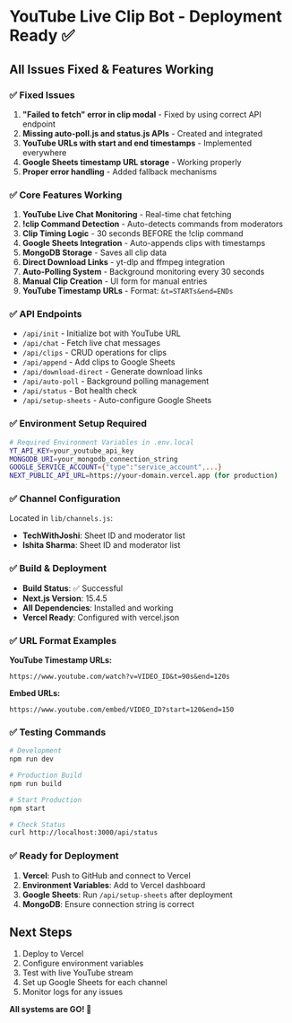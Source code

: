 # YouTube Live Clip Bot - Deployment Ready ✅

## All Issues Fixed & Features Working

### ✅ Fixed Issues
1. **"Failed to fetch" error in clip modal** - Fixed by using correct API endpoint
2. **Missing auto-poll.js and status.js APIs** - Created and integrated
3. **YouTube URLs with start and end timestamps** - Implemented everywhere
4. **Google Sheets timestamp URL storage** - Working properly
5. **Proper error handling** - Added fallback mechanisms

### ✅ Core Features Working
1. **YouTube Live Chat Monitoring** - Real-time chat fetching
2. **!clip Command Detection** - Auto-detects commands from moderators
3. **Clip Timing Logic** - 30 seconds BEFORE the !clip command
4. **Google Sheets Integration** - Auto-appends clips with timestamps
5. **MongoDB Storage** - Saves all clip data
6. **Direct Download Links** - yt-dlp and ffmpeg integration
7. **Auto-Polling System** - Background monitoring every 30 seconds
8. **Manual Clip Creation** - UI form for manual entries
9. **YouTube Timestamp URLs** - Format: `&t=STARTs&end=ENDs`

### ✅ API Endpoints
- `/api/init` - Initialize bot with YouTube URL
- `/api/chat` - Fetch live chat messages
- `/api/clips` - CRUD operations for clips
- `/api/append` - Add clips to Google Sheets
- `/api/download-direct` - Generate download links
- `/api/auto-poll` - Background polling management
- `/api/status` - Bot health check
- `/api/setup-sheets` - Auto-configure Google Sheets

### ✅ Environment Setup Required
```bash
# Required Environment Variables in .env.local
YT_API_KEY=your_youtube_api_key
MONGODB_URI=your_mongodb_connection_string
GOOGLE_SERVICE_ACCOUNT={"type":"service_account",...}
NEXT_PUBLIC_API_URL=https://your-domain.vercel.app (for production)
```

### ✅ Channel Configuration
Located in `lib/channels.js`:
- **TechWithJoshi**: Sheet ID and moderator list
- **Ishita Sharma**: Sheet ID and moderator list

### ✅ Build & Deployment
- **Build Status**: ✅ Successful
- **Next.js Version**: 15.4.5
- **All Dependencies**: Installed and working
- **Vercel Ready**: Configured with vercel.json

### ✅ URL Format Examples
**YouTube Timestamp URLs:**
```
https://www.youtube.com/watch?v=VIDEO_ID&t=90s&end=120s
```

**Embed URLs:**
```
https://www.youtube.com/embed/VIDEO_ID?start=120&end=150
```

### ✅ Testing Commands
```bash
# Development
npm run dev

# Production Build
npm run build

# Start Production
npm start

# Check Status
curl http://localhost:3000/api/status
```

### ✅ Ready for Deployment
1. **Vercel**: Push to GitHub and connect to Vercel
2. **Environment Variables**: Add to Vercel dashboard
3. **Google Sheets**: Run `/api/setup-sheets` after deployment
4. **MongoDB**: Ensure connection string is correct

## Next Steps
1. Deploy to Vercel
2. Configure environment variables
3. Test with live YouTube stream
4. Set up Google Sheets for each channel
5. Monitor logs for any issues

**All systems are GO! 🚀**
